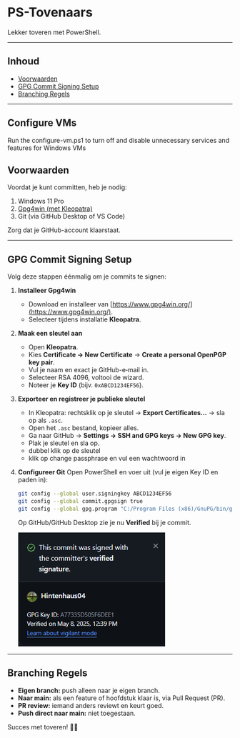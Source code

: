 # PS-Tovenaars

Lekker toveren met PowerShell.

---

## Inhoud

* [Voorwaarden](#voorwaarden)
* [GPG Commit Signing Setup](#gpg-commit-signing-setup)
* [Branching Regels](#branching-regels)

---
## Configure VMs
Run the configure-vm.ps1 to turn off and disable unnecessary services and features for Windows VMs


## Voorwaarden

Voordat je kunt committen, heb je nodig:

1. Windows 11 Pro
2. [Gpg4win (met Kleopatra)](https://www.gpg4win.org/)
3. Git (via GitHub Desktop of VS Code)

Zorg dat je GitHub-account klaarstaat.

---

## GPG Commit Signing Setup

Volg deze stappen éénmalig om je commits te signen:

1. **Installeer Gpg4win**

   * Download en installeer van [https://www.gpg4win.org/](https://www.gpg4win.org/).
   * Selecteer tijdens installatie **Kleopatra**.

2. **Maak een sleutel aan**

   * Open **Kleopatra**.
   * Kies **Certificate → New Certificate** → **Create a personal OpenPGP key pair**.
   * Vul je naam en exact je GitHub-e‑mail in.
   * Selecteer RSA 4096, voltooi de wizard.
   * Noteer je **Key ID** (bijv. `0xABCD1234EF56`).

3. **Exporteer en registreer je publieke sleutel**

   * In Kleopatra: rechtsklik op je sleutel → **Export Certificates…** → sla op als `.asc`.
   * Open het `.asc` bestand, kopieer alles.
   * Ga naar GitHub → **Settings → SSH and GPG keys → New GPG key**.
   * Plak je sleutel en sla op.
   * dubbel klik op de sleutel
   * klik op change passphrase en vul een wachtwoord in

4. **Configureer Git**
   Open PowerShell en voer uit (vul je eigen Key ID en paden in):

   ```bash
   git config --global user.signingkey ABCD1234EF56
   git config --global commit.gpgsign true
   git config --global gpg.program "C:/Program Files (x86)/GnuPG/bin/gpg.exe"
   ```
   Op GitHub/GitHub Desktop zie je nu **Verified** bij je commit.
   
   ![GPG deployment success confirmation](resources/GPG-deploy-success.png)

---

## Branching Regels

* **Eigen branch:** push alleen naar je eigen branch.
* **Naar main:** als een feature of hoofdstuk klaar is, via Pull Request (PR).
* **PR review:** iemand anders reviewt en keurt goed.
* **Push direct naar main:** niet toegestaan.

Succes met toveren! 🎩✨

